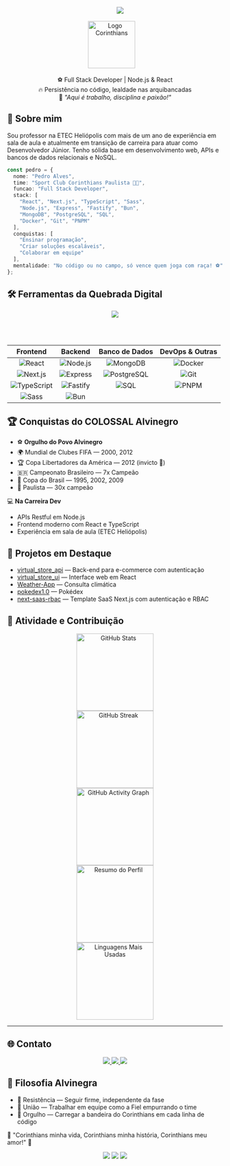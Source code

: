 <p align="center">
  &nbsp;&nbsp;&nbsp;&nbsp;&nbsp;
  <img src="https://readme-typing-svg.herokuapp.com?font=Fira+Code&size=28&pause=1000&color=000000&dark=FFFFFF&width=650&lines=Desenvolvedor+Full+Stack+Alvinegro;Corinthiano+até+o+fim;Código+com+raça+e+tradição!"/>
</p>

<p align="center">
  <img src="https://cdn.worldvectorlogo.com/logos/corinthians-paulista-1.svg" alt="Logo Corinthians" height="110"/>
  &nbsp;&nbsp;&nbsp;
</p>

<p align="center">
  ⚽ Full Stack Developer | Node.js & React <br>
  🔥 Persistência no código, lealdade nas arquibancadas <br>
  🦅 <i>"Aqui é trabalho, disciplina e paixão!"</i>
</p>


## 📜 Sobre mim

Sou professor na ETEC Heliópolis com mais de um ano de experiência em sala de aula e atualmente em transição de carreira para atuar como Desenvolvedor Júnior. Tenho sólida base em desenvolvimento web, APIs e bancos de dados relacionais e NoSQL.

```typescript
const pedro = {
  nome: "Pedro Alves",
  time: "Sport Club Corinthians Paulista 🖤🤍",
  funcao: "Full Stack Developer",
  stack: [
    "React", "Next.js", "TypeScript", "Sass",
    "Node.js", "Express", "Fastify", "Bun",
    "MongoDB", "PostgreSQL", "SQL",
    "Docker", "Git", "PNPM"
  ],
  conquistas: [
    "Ensinar programação",
    "Criar soluções escaláveis",
    "Colaborar em equipe"
  ],
  mentalidade: "No código ou no campo, só vence quem joga com raça! ⚽"
};
```



## 🛠 Ferramentas da Quebrada Digital

<div align="center">

<img src="https://skillicons.dev/icons?i=react,nextjs,typescript,sass,nodejs,express,bun,mongodb,postgresql,mysql,docker,git,pnpm&theme=dark" />

<br><br>

| **Frontend** | **Backend** | **Banco de Dados** | **DevOps & Outras** |
|:---:|:---:|:---:|:---:|
| ![React](https://img.shields.io/badge/React-61DAFB?style=for-the-badge&logo=react&logoColor=black) | ![Node.js](https://img.shields.io/badge/Node.js-339933?style=for-the-badge&logo=node.js&logoColor=white) | ![MongoDB](https://img.shields.io/badge/MongoDB-47A248?style=for-the-badge&logo=mongodb&logoColor=white) | ![Docker](https://img.shields.io/badge/Docker-2496ED?style=for-the-badge&logo=docker&logoColor=white) |
| ![Next.js](https://img.shields.io/badge/Next.js-000000?style=for-the-badge&logo=next.js&logoColor=white) | ![Express](https://img.shields.io/badge/Express-000000?style=for-the-badge&logo=express&logoColor=white) | ![PostgreSQL](https://img.shields.io/badge/PostgreSQL-336791?style=for-the-badge&logo=postgresql&logoColor=white) | ![Git](https://img.shields.io/badge/Git-F05032?style=for-the-badge&logo=git&logoColor=white) |
| ![TypeScript](https://img.shields.io/badge/TypeScript-3178C6?style=for-the-badge&logo=typescript&logoColor=white) | ![Fastify](https://img.shields.io/badge/Fastify-202020?style=for-the-badge&logo=fastify&logoColor=white) | ![SQL](https://img.shields.io/badge/SQL-005C84?style=for-the-badge&logo=mysql&logoColor=white) | ![PNPM](https://img.shields.io/badge/PNPM-F69220?style=for-the-badge&logo=pnpm&logoColor=white) |
| ![Sass](https://img.shields.io/badge/Sass-FF4785?style=for-the-badge&logo=sass&logoColor=white) | ![Bun](https://img.shields.io/badge/Bun-000000?style=for-the-badge&logo=bun&logoColor=white) |  |  |

</div>

## 🏆 Conquistas do COLOSSAL Alvinegro

- ⚽ **Orgulho do Povo Alvinegro**
- 🌍 Mundial de Clubes FIFA — 2000, 2012
- 🏆 Copa Libertadores da América — 2012 (invicto 🦅)
- 🇧🇷 Campeonato Brasileiro — 7x Campeão
- 🏅 Copa do Brasil — 1995, 2002, 2009
- 🥇 Paulista — 30x campeão

💻 **Na Carreira Dev**

- APIs Restful em Node.js
- Frontend moderno com React e TypeScript
- Experiência em sala de aula (ETEC Heliópolis)


## 🚀 Projetos em Destaque

- [virtual_store_api](https://github.com/pdroAlves77/virtual_store_api) — Back-end para e-commerce com autenticação
- [virtual_store_ui](https://github.com/pdroAlves77/virtual_store_ui) — Interface web em React
- [Weather-App](https://github.com/pdroAlves77/Weather-App) — Consulta climática
- [pokedex1.0](https://github.com/pdroAlves77/pokedex1.0) — Pokédex
- [next-saas-rbac](https://github.com/pdroAlves77/next-saas-rbac) — Template SaaS Next.js com autenticação e RBAC


## 🚦 Atividade e Contribuição

<div align="center">

<img src="https://github-readme-stats.vercel.app/api?username=pdroAlves77&show_icons=true&theme=dark&hide_title=true&hide=contribs&count_private=true" alt="GitHub Stats" height="180" />
<br>
<img src="https://github-readme-streak-stats.herokuapp.com/?user=pdroAlves77&theme=dark" alt="GitHub Streak" height="180"/>
<br>
<img src="https://github-readme-activity-graph.vercel.app/graph?username=pdroAlves77&theme=github-compact" alt="GitHub Activity Graph" height="180"/>
<br>
<img src="https://github-profile-summary-cards.vercel.app/api/cards/profile-details?username=pdroAlves77&theme=github_dark" alt="Resumo do Perfil" height="180"/>
<br>
<img src="https://github-readme-stats.vercel.app/api/top-langs/?username=pdroAlves77&layout=compact&theme=dark" alt="Linguagens Mais Usadas" height="180"/>
</div>

---

## 🌐 Contato

<div align="center">
  <a href="https://www.linkedin.com/in/pdroalves77">
    <img src="https://img.shields.io/badge/LinkedIn-0077B5?style=for-the-badge&logo=linkedin&logoColor=white" />
  </a>
  <a href="https://github.com/pdroAlves77">
    <img src="https://img.shields.io/badge/GitHub-100000?style=for-the-badge&logo=github&logoColor=white" />
  </a>
  <a href="mailto:phsalves9@gmail.com">
    <img src="https://img.shields.io/badge/Gmail-D14836?style=for-the-badge&logo=gmail&logoColor=white" />
  </a>
</div>



## 💫 Filosofia Alvinegra

- 🖤 Resistência — Seguir firme, independente da fase  
- 🤍 União — Trabalhar em equipe como a Fiel empurrando o time  
- 🦅 Orgulho — Carregar a bandeira do Corinthians em cada linha de código  

🎵 "Corinthians minha vida, Corinthians minha história, Corinthians meu amor!" 🎵



<p align="center">
  <img src="https://capsule-render.vercel.app/api?type=waving&color=000000&height=70&section=footer&text=Eu+nunca+vou+te+abandonar.&fontSize=24&fontColor=ffffff&animation=twinkling" />
  <img src="https://capsule-render.vercel.app/api?type=waving&color=000000&height=70&section=footer&text=Porque+eu+te+amo.&fontSize=24&fontColor=ffffff&animation=twinkling" />
  <img src="https://capsule-render.vercel.app/api?type=waving&color=000000&height=70&section=footer&text=Eu+sou+Corinthians!&fontSize=24&fontColor=ffffff&animation=twinkling" />
</p>
